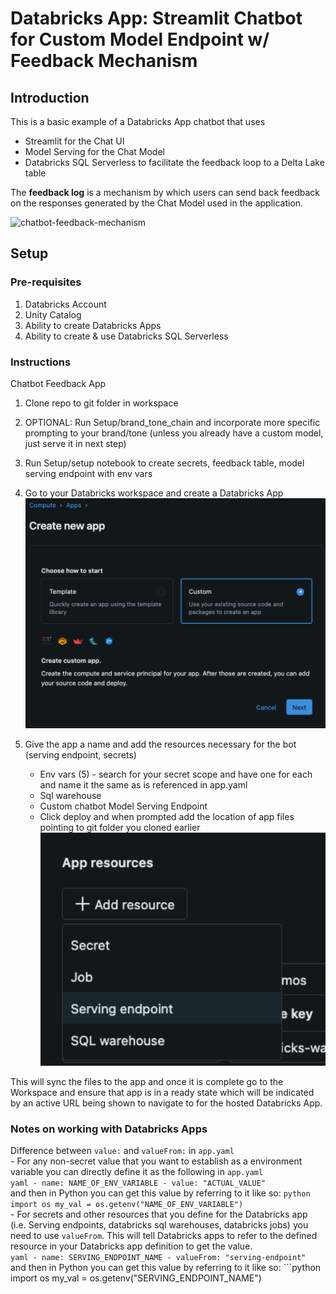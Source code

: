 # Databricks App: Streamlit Chatbot for Custom Model Endpoint w/ Feedback Mechanism  
  
## Introduction
  
This is a basic example of a Databricks App chatbot that uses
- Streamlit for the Chat UI  
- Model Serving for the Chat Model  
- Databricks SQL Serverless to facilitate the feedback loop to a Delta Lake table  

The **feedback log** is a mechanism by which users can send back feedback on the responses generated by the Chat Model used in the application.  

 
![chatbot-feedback-mechanism](./imgs/streamlit-feedback-bot-v1.gif)  
  
## Setup
  
### Pre-requisites  
1. Databricks Account  
2. Unity Catalog  
3. Ability to create Databricks Apps  
4. Ability to create & use Databricks SQL Serverless  
  
### Instructions  
Chatbot Feedback App

1. Clone repo to git folder in workspace
2. OPTIONAL: Run Setup/brand_tone_chain and incorporate more specific prompting to your brand/tone (unless you already have a custom model, just serve it in next step)
2. Run Setup/setup notebook to create secrets, feedback table, model serving endpoint with env vars

6. Go to your Databricks workspace and create a Databricks App  
![create-app](./imgs/create-app.png)
7. Give the app a name and add the resources necessary for the bot (serving endpoint, secrets)
    - Env vars (5) - search for your secret scope and have one for each and name it the same as is referenced in app.yaml
    - Sql warehouse 
    - Custom chatbot Model Serving Endpoint
    - Click deploy and when prompted add the location of app files pointing to git folder you cloned earlier
![add-resources](./imgs/add-resources.png)


This will sync the files to the app and once it is complete go to the Workspace and ensure that app is in a ready state which will be indicated by an active URL being shown to navigate to for the hosted Databricks App. 

### Notes on working with Databricks Apps  
  
  Difference between `value:` and `valueFrom:` in `app.yaml`  
    - For any non-secret value that you want to establish as a environment variable you can directly define it as the following in `app.yaml`  
    ```yaml
    - name: NAME_OF_ENV_VARIABLE
    - value: "ACTUAL_VALUE"
    ```  
    and then in Python you can get this value by referring to it like so:
    ```python
    import os
    my_val = os.getenv("NAME_OF_ENV_VARIABLE")
    ```  
    - For secrets and other resources that you define for the Databricks app (i.e. Serving endpoints, databricks sql warehouses, databricks jobs) you need to use `valueFrom`. This will tell Databricks apps to refer to the defined resource in your Databricks app definition to get the value.  
    ```yaml
    - name: SERVING_ENDPOINT_NAME
    - valueFrom: "serving-endpoint"
    ```  
    and then in Python you can get this value by referring to it like so:
    ```python
    import os
    my_val = os.getenv("SERVING_ENDPOINT_NAME")

